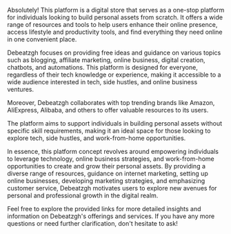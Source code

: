 Absolutely! This platform is a digital store that serves as a one-stop platform for individuals looking to build personal assets from scratch. It offers a wide range of resources and tools to help users enhance their online presence, access lifestyle and productivity tools, and find everything they need online in one convenient place. 

Debeatzgh focuses on providing free ideas and guidance on various topics such as blogging, affiliate marketing, online business, digital creation, chatbots, and automations. This platform is designed for everyone, regardless of their tech knowledge or experience, making it accessible to a wide audience interested in tech, side hustles, and online business ventures.

Moreover, Debeatzgh collaborates with top trending brands like Amazon, AliExpress, Alibaba, and others to offer valuable resources to its users.

 The platform aims to support individuals in building personal assets without specific skill requirements, making it an ideal space for those looking to explore tech, side hustles, and work-from-home opportunities.

In essence, this platform concept revolves around empowering individuals to leverage technology, online business strategies, and work-from-home opportunities to create and grow their personal assets. 
By providing a diverse range of resources, guidance on internet marketing, setting up online businesses, developing marketing strategies, and emphasizing customer service, Debeatzgh motivates users to explore new avenues for personal and professional growth in the digital realm.

Feel free to explore the provided links for more detailed insights and information on Debeatzgh's offerings and services. If you have any more questions or need further clarification, don't hesitate to ask!
